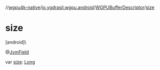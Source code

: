 //[wgpu4k-native](../../../index.md)/[io.ygdrasil.wgpu.android](../index.md)/[WGPUBufferDescriptor](index.md)/[size](size.md)

# size

[android]\

@[JvmField](https://kotlinlang.org/api/core/kotlin-stdlib/kotlin.jvm/-jvm-field/index.html)

var [size](size.md): [Long](https://kotlinlang.org/api/core/kotlin-stdlib/kotlin/-long/index.html)